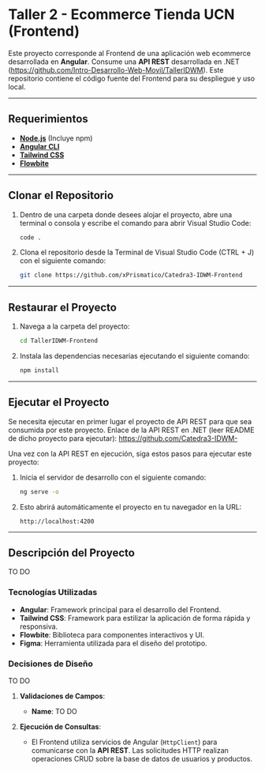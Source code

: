 # Taller 2 - Ecommerce Tienda UCN (Frontend)

Este proyecto corresponde al Frontend de una aplicación web ecommerce desarrollada en **Angular**. Consume una **API REST** desarrollada en .NET (https://github.com/Intro-Desarrollo-Web-Movil/TallerIDWM). Este repositorio contiene el código fuente del Frontend para su despliegue y uso local.

---

## Requerimientos

- **[Node.js](https://nodejs.org/)** (Incluye npm)
- **[Angular CLI](https://angular.io/cli)**
- **[Tailwind CSS](https://tailwindcss.com/)**
- **[Flowbite](https://flowbite.com/)**

---

## Clonar el Repositorio

1. Dentro de una carpeta donde desees alojar el proyecto, abre una terminal o consola y escribe el comando para abrir Visual Studio Code:
   ```bash
   code .
   ```

2. Clona el repositorio desde la Terminal de Visual Studio Code (CTRL + J) con el siguiente comando:
   ```bash
   git clone https://github.com/xPrismatico/Catedra3-IDWM-Frontend
   ```

---

## Restaurar el Proyecto

1. Navega a la carpeta del proyecto:

   ```bash
   cd TallerIDWM-Frontend
   ```

2. Instala las dependencias necesarias ejecutando el siguiente comando:

   ```bash
   npm install
   ```

---

## Ejecutar el Proyecto

Se necesita ejecutar en primer lugar el proyecto de API REST para que sea consumida por este proyecto. Enlace de la API REST en .NET (leer README de dicho proyecto para ejecutar): https://github.com/Catedra3-IDWM-

Una vez con la API REST en ejecución, siga estos pasos para ejecutar este proyecto:

1. Inicia el servidor de desarrollo con el siguiente comando:

   ```bash
   ng serve -o
   ```

2. Esto abrirá automáticamente el proyecto en tu navegador en la URL:

   ```
   http://localhost:4200
   ```

---

## Descripción del Proyecto

TO DO

### Tecnologías Utilizadas

- **Angular**: Framework principal para el desarrollo del Frontend.
- **Tailwind CSS**: Framework para estilizar la aplicación de forma rápida y responsiva.
- **Flowbite**: Biblioteca para componentes interactivos y UI.
- **Figma**: Herramienta utilizada para el diseño del prototipo.

### Decisiones de Diseño

TO DO

1. **Validaciones de Campos**:
   - **Name**: TO DO

2. **Ejecución de Consultas**:
   - El Frontend utiliza servicios de Angular (`HttpClient`) para comunicarse con la **API REST**. Las solicitudes HTTP realizan operaciones CRUD sobre la base de datos de usuarios y productos.
